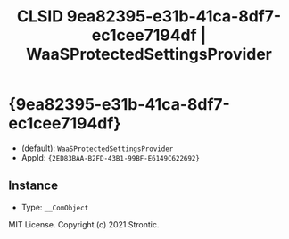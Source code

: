 ﻿---
title: "CLSID 9ea82395-e31b-41ca-8df7-ec1cee7194df | WaaSProtectedSettingsProvider"
excerpt: What is COM-Object CLSID 9ea82395-e31b-41ca-8df7-ec1cee7194df?
---

# {9ea82395-e31b-41ca-8df7-ec1cee7194df}

* (default): `WaaSProtectedSettingsProvider`
* AppId: `{2ED83BAA-B2FD-43B1-99BF-E6149C622692}`

## Instance

* Type: `__ComObject`

MIT License. Copyright (c) 2021 Strontic.


